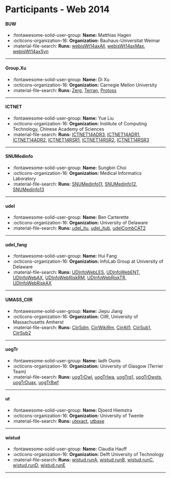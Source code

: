 # Participants - Web 2014 

#### BUW
 - :fontawesome-solid-user-group: **Name:** Matthias Hagen
 - :octicons-organization-16: **Organization:** Bauhaus-Universitat Weimar
 - :material-file-search: **Runs:** [webisWt14axAll](./runs.md#webiswt14axall), [webisWt14axMax](./runs.md#webiswt14axmax), [webisWt14axSyn](./runs.md#webiswt14axsyn)

---
#### Group.Xu
 - :fontawesome-solid-user-group: **Name:** Di Xu
 - :octicons-organization-16: **Organization:** Carnegie Mellon University
 - :material-file-search: **Runs:** [Zerg](./runs.md#zerg), [Terran](./runs.md#terran), [Protoss](./runs.md#protoss)

---
#### ICTNET
 - :fontawesome-solid-user-group: **Name:** Yue Liu
 - :octicons-organization-16: **Organization:** Institute of Computing Technology, Chinese Academy of Sciences
 - :material-file-search: **Runs:** [ICTNET14ADR3](./runs.md#ictnet14adr3), [ICTNET14ADR1](./runs.md#ictnet14adr1), [ICTNET14ADR2](./runs.md#ictnet14adr2), [ICTNET14RSR1](./runs.md#ictnet14rsr1), [ICTNET14RSR2](./runs.md#ictnet14rsr2), [ICTNET14RSR3](./runs.md#ictnet14rsr3)

---
#### SNUMedinfo
 - :fontawesome-solid-user-group: **Name:** Sungbin Choi
 - :octicons-organization-16: **Organization:** Medical Informatics Laboratory
 - :material-file-search: **Runs:** [SNUMedinfo11](./runs.md#snumedinfo11), [SNUMedinfo12](./runs.md#snumedinfo12), [SNUMedinfo13](./runs.md#snumedinfo13)

---
#### udel
 - :fontawesome-solid-user-group: **Name:** Ben Carterette
 - :octicons-organization-16: **Organization:** University of Delaware
 - :material-file-search: **Runs:** [udel_itu](./runs.md#udel_itu), [udel_itub](./runs.md#udel_itub), [udelCombCAT2](./runs.md#udelcombcat2)

---
#### udel_fang
 - :fontawesome-solid-user-group: **Name:** Hui Fang
 - :octicons-organization-16: **Organization:** InfoLab Group at University of Delaware
 - :material-file-search: **Runs:** [UDInfoWebLES](./runs.md#udinfowebles), [UDInfoWebENT](./runs.md#udinfowebent), [UDInfoWebAX](./runs.md#udinfowebax), [UDInfoWebRiskRM](./runs.md#udinfowebriskrm), [UDInfoWebRiskTR](./runs.md#udinfowebrisktr), [UDInfoWebRiskAX](./runs.md#udinfowebriskax)

---
#### UMASS_CIIR
 - :fontawesome-solid-user-group: **Name:** Jiepu Jiang
 - :octicons-organization-16: **Organization:** CIIR, University of Massachusetts Amherst
 - :material-file-search: **Runs:** [CiirSdm](./runs.md#ciirsdm), [CiirWikiRm](./runs.md#ciirwikirm), [CiirAll1](./runs.md#ciirall1), [CiirSub1](./runs.md#ciirsub1), [CiirSub2](./runs.md#ciirsub2)

---
#### uogTr
 - :fontawesome-solid-user-group: **Name:** Iadh Ounis
 - :octicons-organization-16: **Organization:** University of Glasgow (Terrier Team)
 - :material-file-search: **Runs:** [uogTrDwl](./runs.md#uogtrdwl), [uogTrIwa](./runs.md#uogtriwa), [uogTrq1](./runs.md#uogtrq1), [uogTrDwsts](./runs.md#uogtrdwsts), [uogTrDuax](./runs.md#uogtrduax), [uogTrBwf](./runs.md#uogtrbwf)

---
#### ut
 - :fontawesome-solid-user-group: **Name:** Djoerd Hiemstra
 - :octicons-organization-16: **Organization:** University of Twente
 - :material-file-search: **Runs:** [utexact](./runs.md#utexact), [utbase](./runs.md#utbase)

---
#### wistud
 - :fontawesome-solid-user-group: **Name:** Claudia Hauff
 - :octicons-organization-16: **Organization:** Delft University of Technology
 - :material-file-search: **Runs:** [wistud.runA](./runs.md#wistud.runa), [wistud.runB](./runs.md#wistud.runb), [wistud.runC](./runs.md#wistud.runc), [wistud.runD](./runs.md#wistud.rund), [wistud.runE](./runs.md#wistud.rune)

---
